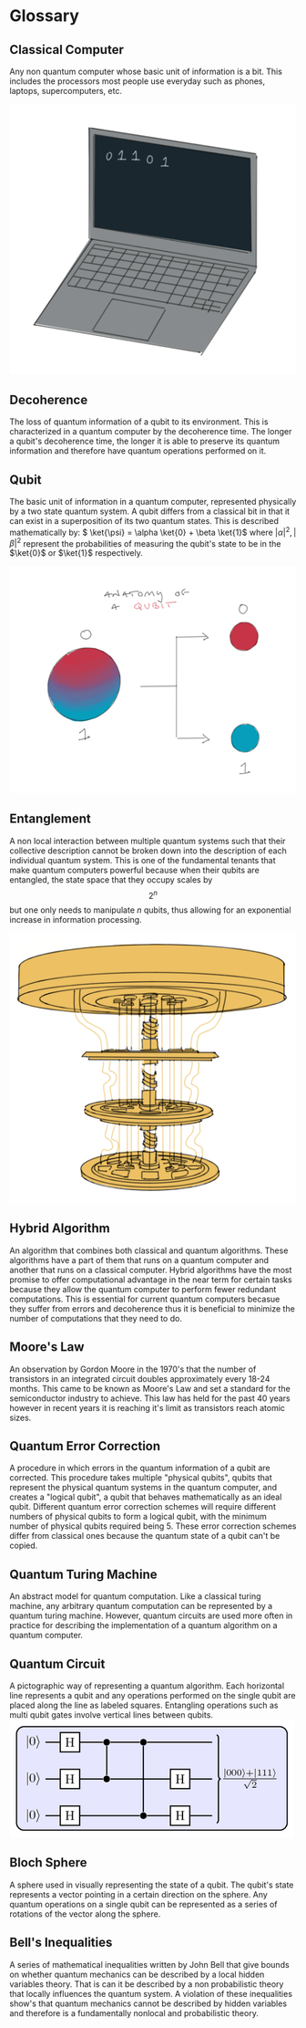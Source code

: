 # Glossary

## Classical Computer
Any non quantum computer whose basic unit of information is a bit. This includes the processors most people use everyday such as phones, laptops, supercomputers, etc.

![Laptop](/assets/img/laptop.png)

## Decoherence
The loss of quantum information of a qubit to its environment. This is characterized in a quantum computer by the decoherence time. The longer a qubit's decoherence time, the longer it is able to preserve its quantum information and therefore have quantum operations performed on it. 
## Qubit
The basic unit of information in a quantum computer, represented physically by a two state quantum system. A qubit differs from a classical bit in that it can exist in a superposition of its two quantum states. This is described mathematically by: $ \ket{\psi} = \alpha \ket{0} + \beta \ket{1}$ where 
$|\alpha|^2, |\beta|^2$ represent the probabilities of measuring the qubit's state to be in the $\ket{0}$ or $\ket{1}$ respectively. 

![Qubit](/assets/img/qubit-drawing.png)

## Entanglement
A non local interaction between multiple quantum systems such that their collective description cannot be broken down into the description of each individual quantum system. This is one of the fundamental tenants that make quantum computers powerful because when their qubits are entangled, the state space that they occupy scales by $$2^n$$ but one only needs to manipulate $n$ qubits, thus allowing for an exponential increase in information processing. 

![Quantum Computer](/assets/img/quantum-computer2.png)

## Hybrid Algorithm 
An algorithm that combines both classical and quantum algorithms. These algorithms have a part of them that runs on a quantum computer and another that runs on a classical computer. Hybrid algorithms have the most promise to offer computational advantage in the near term for certain tasks because they allow the quantum computer to perform fewer redundant computations. This is essential for current quantum computers becasue they suffer from errors and decoherence thus it is beneficial to minimize the number of computations that they need to do. 
## Moore's Law
An observation by Gordon Moore in the 1970's that the number of transistors in an integrated circuit doubles approximately every 18-24 months. This came to be known as Moore's Law and set a standard for the semiconductor industry to achieve. This law has held for the past 40 years however in recent years it is reaching it's limit as transistors reach atomic sizes. 
## Quantum Error Correction
A procedure in which errors in the quantum information of a qubit are corrected. This procedure takes multiple "physical qubits", qubits that represent the physical quantum systems in the quantum computer, and creates a "logical qubit", a qubit that behaves mathematically as an ideal qubit. Different quantum error correction schemes will require different numbers of physical qubits to form a logical qubit, with the minimum number of physical qubits required being 5. These error correction schemes differ from classical ones because the quantum state of a qubit can't be copied. 
## Quantum Turing Machine
An abstract model for quantum computation. Like a classical turing machine, any arbitrary quantum computation can be represented by a quantum turing machine. However, quantum circuits are used more often in practice for describing the implementation of a quantum algorithm on a quantum computer. 
## Quantum Circuit
A pictographic way of representing a quantum algorithm. Each horizontal line represents a qubit and any operations performed on the single qubit are placed along the line as labeled squares. Entangling operations such as multi qubit gates involve vertical lines between qubits. 
![Quantum Circuit](/assets/img/ExampleQcircuit.png)

## Bloch Sphere
A sphere used in visually representing the state of a qubit. The qubit's state represents a vector pointing in a certain direction on the sphere. Any quantum operations on a single qubit can be represented as a series of rotations of the vector along the sphere. 

## Bell's Inequalities
A series of mathematical inequalities written by John Bell that give bounds on whether quantum mechanics can be described by a local hidden variables theory. That is can it be described by a non probabilistic theory that locally influences the quantum system. A violation of these inequalities show's that quantum mechanics cannot be described by hidden variables and therefore is a fundamentally nonlocal and probabilistic theory.
